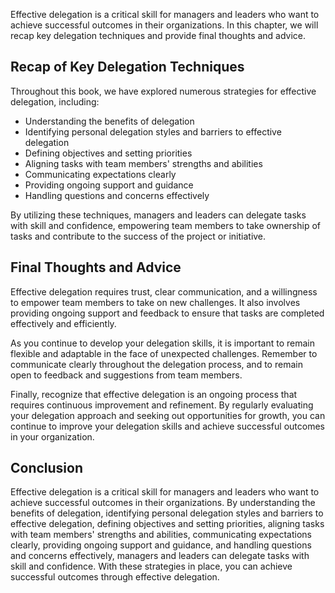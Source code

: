 

Effective delegation is a critical skill for managers and leaders who want to achieve successful outcomes in their organizations. In this chapter, we will recap key delegation techniques and provide final thoughts and advice.

Recap of Key Delegation Techniques
----------------------------------

Throughout this book, we have explored numerous strategies for effective delegation, including:

* Understanding the benefits of delegation
* Identifying personal delegation styles and barriers to effective delegation
* Defining objectives and setting priorities
* Aligning tasks with team members' strengths and abilities
* Communicating expectations clearly
* Providing ongoing support and guidance
* Handling questions and concerns effectively

By utilizing these techniques, managers and leaders can delegate tasks with skill and confidence, empowering team members to take ownership of tasks and contribute to the success of the project or initiative.

Final Thoughts and Advice
-------------------------

Effective delegation requires trust, clear communication, and a willingness to empower team members to take on new challenges. It also involves providing ongoing support and feedback to ensure that tasks are completed effectively and efficiently.

As you continue to develop your delegation skills, it is important to remain flexible and adaptable in the face of unexpected challenges. Remember to communicate clearly throughout the delegation process, and to remain open to feedback and suggestions from team members.

Finally, recognize that effective delegation is an ongoing process that requires continuous improvement and refinement. By regularly evaluating your delegation approach and seeking out opportunities for growth, you can continue to improve your delegation skills and achieve successful outcomes in your organization.

Conclusion
----------

Effective delegation is a critical skill for managers and leaders who want to achieve successful outcomes in their organizations. By understanding the benefits of delegation, identifying personal delegation styles and barriers to effective delegation, defining objectives and setting priorities, aligning tasks with team members' strengths and abilities, communicating expectations clearly, providing ongoing support and guidance, and handling questions and concerns effectively, managers and leaders can delegate tasks with skill and confidence. With these strategies in place, you can achieve successful outcomes through effective delegation.